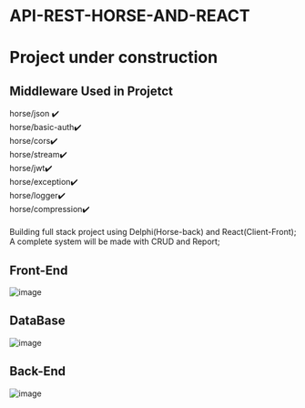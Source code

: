 # API-REST-HORSE-AND-REACT
<h1>
Project under construction
</h1>

<h2>
Middleware Used in Projetct
</h2>
horse/json ✔️	
<br>
horse/basic-auth✔️
<br>
horse/cors✔️	 
<br>
horse/stream✔️	    
<br>
horse/jwt✔️	    
<br>
horse/exception✔️	   
<br>
horse/logger✔️	    
<br>
horse/compression✔️	    
  
</h2>
<br>
<br>
Building full stack project using Delphi(Horse-back) and React(Client-Front);
A complete system will be made with CRUD and Report;

<h2>Front-End</h2>

![image](https://github.com/lucasdefreitasroberto/API-REST-HORSE-AND-REACT/assets/68399974/fc37fe0d-134c-4828-a76c-3aa7730a92f5)

<h2>DataBase</h2>

![image](https://github.com/lucasdefreitasroberto/API-REST-HORSE-AND-REACT/assets/68399974/26727de6-a3d5-4cc6-a5f5-20827866160d)

<h2>Back-End</h2>

![image](https://github.com/lucasdefreitasroberto/API-REST-HORSE-AND-REACT/assets/68399974/5638d55d-8f4a-4af6-9299-07c689b383e7)

